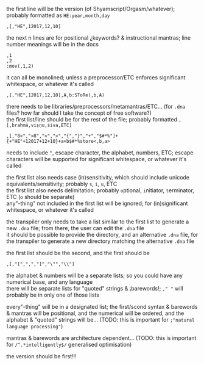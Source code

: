 the first line will be the version (of Shyamscript/Orgasm/whatever); probably formatted as `HE:year,month,day`

	,[,"HE",12017,12,10]

the next n lines are for positional ¿keywords? & instructional mantras; line number meanings will be in the docs
	
	,1
	,2
	:mov(,1,2)

it can all be monolined; unless a preprocessor/ETC enforces significant whitespace, or whatever it's called

	,[,"HE",12017,12,10],A,b:SToRe(,b,A)

there needs to be libraries/preprocessors/metamantras/ETC... (for `.dna` files? how far should I take the concept of free software?)
<br>the first list/line should be for the rest of the file; probably formatted `,[,brahmā,viṣṇu,śiva,ETC]`
	
	,[,"8<",">8","<",">","{","}","+","$#*%"]+{+"HE"+12017+12+10}+a+b$#*%store<,b,a>
	
needs to include `"`, escape character, the alphabet, numbers, ETC; escape characters will be supported for significant whitespace, or whatever it's called

the first list also needs case (in)sensitivity, which should include unicode equivalents/sensitivity; probably `s`, `i`, `u`, ETC
<br>the first list also needs delimitation; probably `o`ptional, `i`nitiator, `t`erminator, ETC (`o` should be separate)
<br>any"-thing" not included in the first list will be ignored; for (in)significant whitespace, or whatever it's called

the transpiler only needs to take a list similar to the first list to generate a new `.dna` file; from there, the user can edit the `.dna` file
<br>it should be possible to provide the directory, and an alternative `.dna` file, for the transpiler to generate a new directory matching the alternative `.dna` file

the first list should be the second, and the first should be
	
	,[,"[",",","]","\"","\\"]

the alphabet & numbers will be a separate lists; so you could have any numerical base, and any language
<br>there will be separate lists for "quoted" strings & ¡barewords!; `," "` will probably be in only one of those lists

every"-thing" will be in a designated list; the first/scond syntax & barewords & mantras will be positional, and the numerical will be ordered, and the alphabet & "quoted" strings will be... (TODO: this is important for `;"natural language processing"`)

mantras & barewords are architecture dependent... (TODO: this is important for `/^.*intelligently$/` generalised optimisation)

the version should be first!!!
